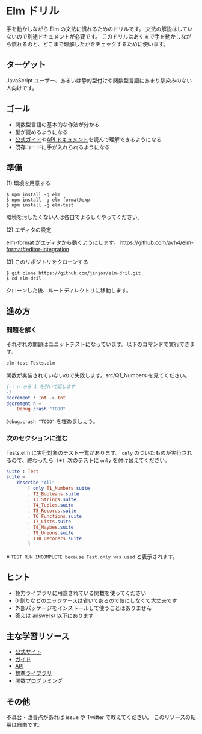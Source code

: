 Elm ドリル
====

手を動かしながら Elm の文法に慣れるためのドリルです。
文法の解説はしていないので別途ドキュメントが必要です。
このドリルはあくまで手を動かしながら慣れるのと、どこまで理解したかをチェックするために使います。


## ターゲット

JavaScript ユーザー、あるいは静的型付けや関数型言語にあまり馴染みのない人向けです。


## ゴール

- 関数型言語の基本的な作法が分かる
- 型が読めるようになる
- [公式ガイド](https://guide.elm-lang.org/)や[API ドキュメント](http://package.elm-lang.org/)を読んで理解できるようになる
- 既存コードに手が入れられるようになる


## 準備

(1) 環境を用意する

```
$ npm install -g elm
$ npm install -g elm-format@exp
$ npm install -g elm-test
```

環境を汚したくない人は各自でよろしくやってください。

(2) エディタの設定

elm-format がエディタから動くようにします。
https://github.com/avh4/elm-format#editor-integration


(3) このリポジトリをクローンする

```
$ git clone https://github.com/jinjor/elm-dril.git
$ cd elm-dril
```

クローンした後、ルートディレクトリに移動します。

## 進め方

### 問題を解く

それぞれの問題はユニットテストになっています。以下のコマンドで実行できます。

```sh
elm-test Tests.elm
```

関数が実装されていないので失敗します。src/Q1_Numbers を見てください。

```elm
{-| n から 1 を引いて返します
-}
decrement : Int -> Int
decrement n =
    Debug.crash "TODO"
```

`Debug.crash "TODO"` を埋めましょう。


### 次のセクションに進む

Tests.elm に実行対象のテスト一覧があります。
`only` のついたものが実行されるので、終わったら（※）次のテストに `only` を付け替えてください。

```elm
suite : Test
suite =
    describe "All"
        [ only T1_Numbers.suite
        , T2_Booleans.suite
        , T3_Strings.suite
        , T4_Tuples.suite
        , T5_Records.suite
        , T6_Functions.suite
        , T7_Lists.suite
        , T8_Maybes.suite
        , T9_Unions.suite
        , T10_Decoders.suite
        ]
```

※ `TEST RUN INCOMPLETE because Test.only was used` と表示されます。

## ヒント

- 極力ライブラリに用意されている関数を使ってください
- 0 割りなどのエッジケースは省いてあるので気にしなくて大丈夫です
- 外部パッケージをインストールして使うことはありません
- 答えは answers/ 以下にあります

## 主な学習リソース

- [公式サイト](http://elm-lang.org/)
- [ガイド](https://guide.elm-lang.org/)
- [API](http://package.elm-lang.org/)
- [標準ライブラリ](http://package.elm-lang.org/packages/elm-lang/core/latest)
- [関数プログラミング](https://evancz.gitbooks.io/functional-programming-in-elm/)


## その他

不具合・改善点があれば issue や Twitter で教えてください。
このリソースの転用は自由です。
